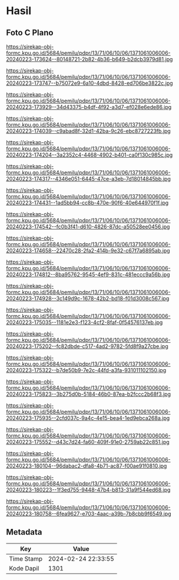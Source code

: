 # Hasil

## Foto C Plano

https://sirekap-obj-formc.kpu.go.id/5684/pemilu/pdpr/13/71/06/10/06/1371061006006-20240223-173624--80148721-2b82-4b36-b649-b2dcb3979d81.jpg

https://sirekap-obj-formc.kpu.go.id/5684/pemilu/pdpr/13/71/06/10/06/1371061006006-20240223-173747--b75072e9-6a10-4dbd-8428-ed706be3822c.jpg

https://sirekap-obj-formc.kpu.go.id/5684/pemilu/pdpr/13/71/06/10/06/1371061006006-20240223-173929--34d43375-b4df-4f92-a3d7-ef028e6ede86.jpg

https://sirekap-obj-formc.kpu.go.id/5684/pemilu/pdpr/13/71/06/10/06/1371061006006-20240223-174039--c9abad8f-32d1-42ba-9c26-ebc8727223fb.jpg

https://sirekap-obj-formc.kpu.go.id/5684/pemilu/pdpr/13/71/06/10/06/1371061006006-20240223-174204--3a2352c4-4468-4902-b401-ca0f130c985c.jpg

https://sirekap-obj-formc.kpu.go.id/5684/pemilu/pdpr/13/71/06/10/06/1371061006006-20240223-174317--4346e051-6445-47ce-a3eb-7d18014845bb.jpg

https://sirekap-obj-formc.kpu.go.id/5684/pemilu/pdpr/13/71/06/10/06/1371061006006-20240223-174431--1ad5bb94-cc8b-470e-90f6-40e644970f1f.jpg

https://sirekap-obj-formc.kpu.go.id/5684/pemilu/pdpr/13/71/06/10/06/1371061006006-20240223-174542--fc0b3f41-d610-4826-87dc-a50528ee0456.jpg

https://sirekap-obj-formc.kpu.go.id/5684/pemilu/pdpr/13/71/06/10/06/1371061006006-20240223-174658--22470c28-2fa2-414b-9e32-c67f7a6895ab.jpg

https://sirekap-obj-formc.kpu.go.id/5684/pemilu/pdpr/13/71/06/10/06/1371061006006-20240223-174812--8ba95762-9545-4ef9-831c-481eccc9a56b.jpg

https://sirekap-obj-formc.kpu.go.id/5684/pemilu/pdpr/13/71/06/10/06/1371061006006-20240223-174928--3c149d9c-1678-42b2-bd18-f01d3008c567.jpg

https://sirekap-obj-formc.kpu.go.id/5684/pemilu/pdpr/13/71/06/10/06/1371061006006-20240223-175035--1181e2e3-f123-4cf2-8faf-0f54576137eb.jpg

https://sirekap-obj-formc.kpu.go.id/5684/pemilu/pdpr/13/71/06/10/06/1371061006006-20240223-175202--fc82dbde-c517-4ad2-9782-5fd8f9a27cbe.jpg

https://sirekap-obj-formc.kpu.go.id/5684/pemilu/pdpr/13/71/06/10/06/1371061006006-20240223-175322--b7de50b9-7e2c-44fd-a3fa-931011102150.jpg

https://sirekap-obj-formc.kpu.go.id/5684/pemilu/pdpr/13/71/06/10/06/1371061006006-20240223-175823--3b275d0b-5184-46b0-87ea-b2fccc2b68f3.jpg

https://sirekap-obj-formc.kpu.go.id/5684/pemilu/pdpr/13/71/06/10/06/1371061006006-20240223-175935--2cfd037c-9a4c-4e15-bea4-1ed9ebca268a.jpg

https://sirekap-obj-formc.kpu.go.id/5684/pemilu/pdpr/13/71/06/10/06/1371061006006-20240223-175552--d43c7d24-fa60-409f-91e0-2759ab22c851.jpg

https://sirekap-obj-formc.kpu.go.id/5684/pemilu/pdpr/13/71/06/10/06/1371061006006-20240223-180104--96dabac2-dfa8-4b71-ac87-f00ae91f0810.jpg

https://sirekap-obj-formc.kpu.go.id/5684/pemilu/pdpr/13/71/06/10/06/1371061006006-20240223-180223--1f3ed755-9448-47b4-b813-31a9f544ed68.jpg

https://sirekap-obj-formc.kpu.go.id/5684/pemilu/pdpr/13/71/06/10/06/1371061006006-20240223-180758--6fea9627-e703-4aac-a39b-7b8cbb9f6549.jpg


## Metadata

| Key        | Value               |
| ---------- | ------------------- |
| Time Stamp | 2024-02-24 22:33:55 |
| Kode Dapil | 1301                |



